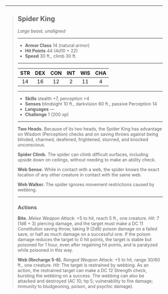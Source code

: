 ***
> ## Spider King
> *Large beast, unaligned*
> 
> ***
> 
> - **Armor Class** 14 (natural armor)
> - **Hit Points** 44 (4d10 + 22)
> - **Speed** 30 ft., climb 30 ft.
> 
> ***
> 
> |STR|DEX|CON|INT|WIS|CHA|
> |:---:|:---:|:---:|:---:|:---:|:---:|
> |14|16|12|2|11|4|
> 
> ***
> 
> - **Skills** stealth +7, perception +4
> - **Senses** blindsight 10 ft., darkvision 60 ft., passive Perception 14
> - **Languages** —
> - **Challenge** 1 (200 xp)
> 
> ***
> 
> **Two Heads.** Because of its two heads, the Spider King has advantage on Wisdom (Perception) checks and on saving throws against being blinded, charmed, deafened, frightened, stunned, and knocked unconscious.
> 
> **Spider Climb.** The spider can climb difficult surfaces, including upside down on ceilings, without needing to make an ability check.
> 
> **Web Sense.** While in contact with a web, the spider knows the exact location of any other creature in contact with the same web.
> 
> **Web Walker.** The spider ignores movement restrictions caused by webbing.
> 
> ***
> 
> ### Actions
> **Bite.** *Melee Weapon Attack:* +5 to hit, reach 5 ft., one creature. *Hit:* 7 (1d8 + 3) piercing damage, and the target must make a DC 11 Constitution saving throw, taking 9 (2d8) poison damage on a failed save, or half as much damage on a successful one. If the poison damage reduces the target to 0 hit points, the target is stable but poisoned for 1 hour, even after regaining hit points, and is paralyzed while poisoned in this way.
> 
> **Web (Recharge 5-6).** *Ranged Weapon Attack:* +5 to hit, range 30/60 ft., one creature. *Hit:* The target is restrained by webbing. As an action, the restrained target can make a DC 12 Strength check, bursting the webbing on a success. The webbing can also be attacked and destroyed (AC 10; hp 5; vulnerability to fire damage; immunity to bludgeoning, poison, and psychic damage).